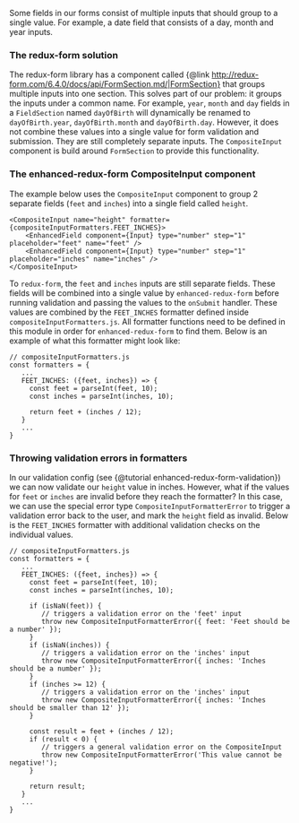 Some fields in our forms consist of multiple inputs that should group to a single value. For example,
a date field that consists of a day, month and year inputs.

### The redux-form solution
The redux-form library has a component called {@link http://redux-form.com/6.4.0/docs/api/FormSection.md/|FormSection}
that groups multiple inputs into one section. This solves part of our problem: it groups the inputs
under a common name. For example, `year`, `month` and `day` fields in a `FieldSection` named `dayOfBirth`
will dynamically be renamed to `dayOfBirth.year`, `dayOfBirth.month` and `dayOfBirth.day`. However,
it does not combine these values into a single value for form validation and submission. They are
still completely separate inputs. The `CompositeInput` component is build around `FormSection`
to provide this functionality.

### The enhanced-redux-form CompositeInput component
The example below uses the `CompositeInput` component to group 2 separate fields (`feet` and `inches`)
into a single field called `height`.

```
<CompositeInput name="height" formatter={compositeInputFormatters.FEET_INCHES}>
    <EnhancedField component={Input} type="number" step="1" placeholder="feet" name="feet" />
    <EnhancedField component={Input} type="number" step="1" placeholder="inches" name="inches" />
</CompositeInput>
```

To `redux-form`, the `feet` and `inches` inputs are still separate fields. These fields will be
combined into a single value by `enhanced-redux-form` before running validation and passing the values
to the `onSubmit` handler. These values are combined by the `FEET_INCHES` formatter defined inside
`compositeInputFormatters.js`. All formatter functions need to be defined in this module in order
for `enhanced-redux-form` to find them. Below is an example of what this formatter might look like:

```
// compositeInputFormatters.js
const formatters = {
   ...
   FEET_INCHES: ({feet, inches}) => {
     const feet = parseInt(feet, 10);
     const inches = parseInt(inches, 10);

     return feet + (inches / 12);
   }
   ...
}
```

### Throwing validation errors in formatters
In our validation config (see {@tutorial enhanced-redux-form-validation}) we can now validate
our `height` value in inches. However, what if the values for `feet` or `inches` are invalid before
 they reach the formatter? In this case, we can use the special error type `CompositeInputFormatterError`
 to trigger a validation error back to the user, and mark the `height` field as invalid. Below is
 the `FEET_INCHES` formatter with additional validation checks on the individual values.

```
// compositeInputFormatters.js
const formatters = {
   ...
   FEET_INCHES: ({feet, inches}) => {
     const feet = parseInt(feet, 10);
     const inches = parseInt(inches, 10);

     if (isNaN(feet)) {
        // triggers a validation error on the 'feet' input
        throw new CompositeInputFormatterError({ feet: 'Feet should be a number' });
     }
     if (isNaN(inches)) {
        // triggers a validation error on the 'inches' input
        throw new CompositeInputFormatterError({ inches: 'Inches should be a number' });
     }
     if (inches >= 12) {
        // triggers a validation error on the 'inches' input
        throw new CompositeInputFormatterError({ inches: 'Inches should be smaller than 12' });
     }

     const result = feet + (inches / 12);
     if (result < 0) {
        // triggers a general validation error on the CompositeInput
        throw new CompositeInputFormatterError('This value cannot be negative!');
     }

     return result;
   }
   ...
}
```